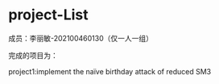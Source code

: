 # project-List

成员：李丽敏-202100460130（仅一人一组）

完成的项目为：

project1:implement the naïve birthday attack of reduced SM3



